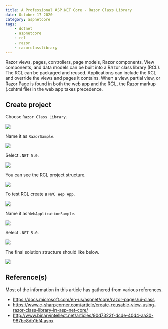 ```yaml
---
title: A Professional ASP.NET Core - Razor Class Library
date: October 17 2020
category: aspnetcore
tags:
    - dotnet
    - aspnetcore
    - rcl
    - razor
    - razorclasslibrary
---
```

 
Razor views, pages, controllers, page models, Razor components, View components, and data models can be built into a Razor class library (RCL). The RCL can be packaged and reused. Applications can include the RCL and override the views and pages it contains. When a view, partial view, or Razor Page is found in both the web app and the RCL, the Razor markup (.cshtml file) in the web app takes precedence.

<!-- more -->

## Create project

Choose `Razor Class Library`.

![](/images/a-professional-asp.net-core-razor-class-library/1.png)

Name it as `RazorSample`.

![](/images/a-professional-asp.net-core-razor-class-library/2.png)

Select `.NET 5.0`.

![](/images/a-professional-asp.net-core-razor-class-library/3.png)

You can see the RCL project structure.

![](/images/a-professional-asp.net-core-razor-class-library/4.png)

To test RCL create a `MVC Wep App`.

![](/images/a-professional-asp.net-core-razor-class-library/5.png)

Name it as `WebApplicationSample`.

![](/images/a-professional-asp.net-core-razor-class-library/6.png)

Select `.NET 5.0`.

![](/images/a-professional-asp.net-core-razor-class-library/7.png)

The final solution structure should like below.

![](/images/a-professional-asp.net-core-razor-class-library/8.png)

## Reference(s)

Most of the information in this article has gathered from various references.

* https://docs.microsoft.com/en-us/aspnet/core/razor-pages/ui-class
* https://www.c-sharpcorner.com/article/create-reusable-view-using-razor-class-library-in-asp-net-core/
* http://www.binaryintellect.net/articles/90d7323f-dcde-40d4-aa30-987bc8db1bf4.aspx